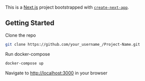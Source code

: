 This is a [Next.js](https://nextjs.org/) project bootstrapped with [`create-next-app`](https://github.com/vercel/next.js/tree/canary/packages/create-next-app).

## Getting Started

Clone the repo

```bash
git clone https://github.com/your_username_/Project-Name.git
```

Run docker-compose

```bash
docker-compose up
```

Navigate to [http://localhost:3000](http://localhost:3000) in your browser
